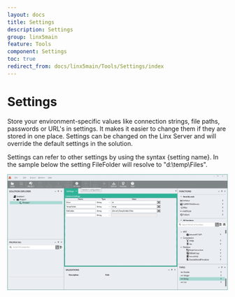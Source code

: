 ```yaml
---
layout: docs
title: Settings
description: Settings
group: linx5main
feature: Tools
component: Settings
toc: true
redirect_from: docs/linx5main/Tools/Settings/index
---
```

Settings
========

Store your environment-specific values like connection strings, file
paths, passwords or URL's in settings. It makes it easier to change them
if they are stored in one place. Settings can be changed on the Linx
Server and will override the default settings in the solution.

Settings can refer to other settings by using the syntax {setting name}.
In the sample below the setting FileFolder will resolve to
"d:\\temp\\Files".

![](settings1.jpg)
